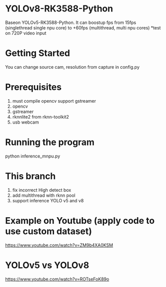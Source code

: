 # YOLOv8-RK3588-Python
Baseon YOLOv5-RK3588-Python. It can boostup fps from 15fps (singlethread single npu core) to +60fps (multithread, multi npu cores)
*test on 720P video input

# Getting Started
You can change source cam, resolution from capture in config.py

# Prerequisites
1. must compile opencv support gstreamer
2. opencv
3. gstreamer
4. rknnlite2 from rknn-toolkit2
5. usb webcam

# Running the program
python inference_mnpu.py

# This branch
1. fix incorrect High detect box
2. add multithread with rknn pool
3. support inference YOLO v5 and v8

# Example on Youtube (apply code to use custom dataset)
https://www.youtube.com/watch?v=ZM9b4XA0KSM
# YOLOv5 vs YOLOv8
https://www.youtube.com/watch?v=ROTseFoK89o
